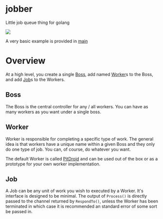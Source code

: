 # jobber
Little job queue thing for golang

[![](https://img.shields.io/badge/godoc-reference-5272B4.svg?style=flat-square)](https://godoc.org/github.com/dcarbone/jobber)

A very basic example is provided in [main](main/main.go)

# Overview

At a high level, you create a single [Boss](jobber.go#L121), add named [Worker](jobber.go#L24)s to the Boss, and add 
 [Job](jobber.go#L13)s to the Workers.
 
## Boss
The Boss is the central controller for any / all workers.  You can have as many workers as you want under a single boss.

## Worker
Worker is responsible for completing a specific type of work.  The general idea is that workers have a unique name 
within a given Boss and they only do one type of job.  You can, of course, do whatever you want.

The default Worker is called [PitDroid](jobber.go#L39) and can be used out of the box or as a prototype for your own
worker implementation.

## Job
A Job can be any unit of work you wish to executed by a Worker.  It's interface is designed to be minimal.  The output
of `Process()` is directly passed to the channel returned by `RespondTo()`, unless the Worker has been terminated in
which case it is recommended an standard error of some sort be passed in.
